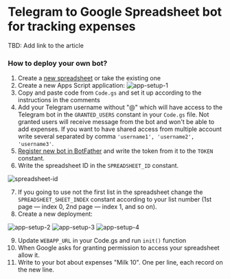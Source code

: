# Telegram to Google Spreadsheet bot for tracking expenses

TBD: Add link to the article

### How to deploy your own bot?
1. Create a [new spreadsheet](https://sheet.new/) or take the existing one
2. Create a new Apps Script application:
![app-setup-1](https://user-images.githubusercontent.com/11630525/198940396-c2615533-f381-4bfe-a68a-1166fa96af85.png)
3. Copy and paste code from `Code.gs` and set it up according to the instructions in the comments
4. Add your Telegram username without "@" which will have access to the Telegram bot in the `GRANTED_USERS` constant in your `Code.gs` file. Not granted users will receive message from the bot and won't be able to add expenses. If you want to have shared access from multiple account write several separated by comma `'username1', 'username2', 'username3'`.
5. [Register new bot in BotFather](https://t.me/BotFather) and write the token from it to the `TOKEN` constant.
6. Write the spreadsheet ID in the `SPREADSHEET_ID` constant.

![spreadsheet-id](https://user-images.githubusercontent.com/11630525/199492696-842a1162-3266-494d-994f-99361fceaa37.png)

7. If you going to use not the first list in the spreadsheet change the `SPREADSHEET_SHEET_INDEX` constant according to your list number (1st page — index 0, 2nd page — index 1, and so on).
8. Create a new deployment:

![app-setup-2](https://user-images.githubusercontent.com/11630525/198940722-caa322b0-e850-4ead-9d23-067f97ee8e9e.png)
![app-setup-3](https://user-images.githubusercontent.com/11630525/198940688-09e77909-67e3-49a4-a407-ba6d126ca6b5.png)
![app-setup-4](https://user-images.githubusercontent.com/11630525/198940704-8e84f54e-ee64-49e7-a369-9b47abf16c93.png)

9. Update `WEBAPP_URL` in your Code.gs and run `init()` function
10. When Google asks for granting permission to access your spreadsheet allow it.
11. Write to your bot about expenses "Milk 10". One per line, each record on the new line.
